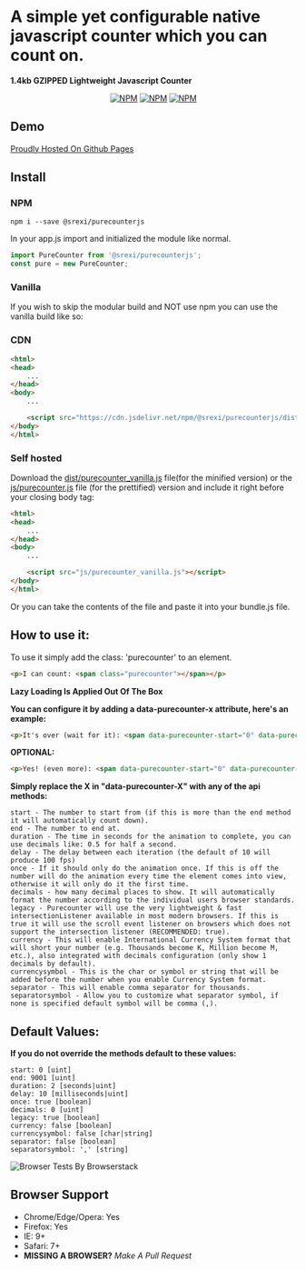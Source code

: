 # A simple yet configurable native javascript counter which you can __count__ on.
**1.4kb GZIPPED Lightweight Javascript Counter**

<p align="center">
    <a href="https://www.npmjs.com/package/@srexi/purecounterjs"><img src="https://img.shields.io/npm/v/@srexi/purecounterjs.svg" alt="NPM"></a>
    <a href="https://npmcharts.com/compare/@srexi/purecounterjs?minimal=true"><img src="https://img.shields.io/npm/dt/@srexi/purecounterjs.svg" alt="NPM"></a>
    <a href="https://www.npmjs.com/package/@srexi/purecounterjs"><img src="https://img.shields.io/npm/l/@srexi/purecounterjs.svg" alt="NPM"></a>
</p>

## Demo
[Proudly Hosted On Github Pages](https://srexi.github.io/purecounterjs/)

## Install

### NPM
```
npm i --save @srexi/purecounterjs
```
In your app.js import and initialized the module like normal.
```js
import PureCounter from '@srexi/purecounterjs';
const pure = new PureCounter;
```

### Vanilla 
If you wish to skip the modular build and NOT use npm you can use the vanilla build like so:

### CDN
```html
<html>
<head>
    ...
</head>
<body>
    ...

    <script src="https://cdn.jsdelivr.net/npm/@srexi/purecounterjs/dist/purecounter_vanilla.js"></script>
</body>
</html>
```

### Self hosted
Download the [dist/purecounter_vanilla.js]() file(for the minified version) or the [js/purecounter.js]() file (for the prettified) version and include it right before your closing body tag:
```html
<html>
<head>
    ...
</head>
<body>
    ...

    <script src="js/purecounter_vanilla.js"></script>
</body>
</html>
```
Or you can take the contents of the file and paste it into your bundle.js file.

## How to use it:
To use it simply add the class: 'purecounter' to an element.
```html
<p>I can count: <span class="purecounter"></span></p>
```
**Lazy Loading Is Applied Out Of The Box**

**You can configure it by adding a data-purecounter-x attribute, here's an example:**
```html
<p>It's over (wait for it): <span data-purecounter-start="0" data-purecounter-end="9001" class="purecounter">0</span>!!!</p>
```

**OPTIONAL:**
```html
<p>Yes! (even more): <span data-purecounter-start="0" data-purecounter-end="9001" data-purecounter-separator="true" data-purecounter-separatorsymbol="," class="purecounter">0</span>!!!</p>
```

**Simply replace the X in "data-purecounter-X" with any of the api methods:**
```
start - The number to start from (if this is more than the end method it will automatically count down).
end - The number to end at.
duration - The time in seconds for the animation to complete, you can use decimals like: 0.5 for half a second.
delay - The delay between each iteration (the default of 10 will produce 100 fps)
once - If it should only do the animation once. If this is off the number will do the animation every time the element comes into view, otherwise it will only do it the first time.
decimals - how many decimal places to show. It will automatically format the number according to the individual users browser standards.
legacy - Purecounter will use the very lightweight & fast intersectionListener available in most modern browsers. If this is true it will use the scroll event listener on browsers which does not support the intersection listener (RECOMMENDED: true).
currency - This will enable International Currency System format that will short your number (e.g. Thousands become K, Million become M, etc.), also integrated with decimals configuration (only show 1 decimals by default).
currencysymbol - This is the char or symbol or string that will be added before the number when you enable Currency System format.
separator - This will enable comma separator for thousands.
separatorsymbol - Allow you to customize what separator symbol, if none is specified default symbol will be comma (,).
```

## Default Values:
**If you do not override the methods default to these values:**
```
start: 0 [uint]
end: 9001 [uint]
duration: 2 [seconds|uint]
delay: 10 [milliseconds|uint]
once: true [boolean]
decimals: 0 [uint]
legacy: true [boolean]
currency: false [boolean]
currencysymbol: false [char|string]
separator: false [boolean]
separatorsymbol: ',' [string]
```

![Browser Tests By Browserstack](https://github.com/srexi/purecounterjs/blob/master/asset/browserstack-logo-600x315.png)
## Browser Support
- Chrome/Edge/Opera: Yes
- Firefox: Yes
- IE: 9+
- Safari: 7+
- **MISSING A BROWSER?** *Make A Pull Request*
